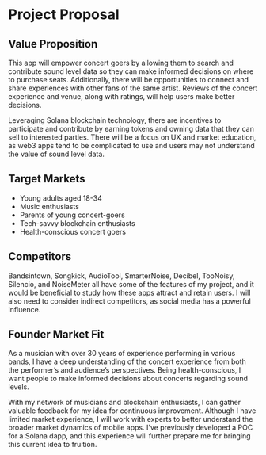 # Project Proposal

## Value Proposition
This app will empower concert goers by allowing them to search and contribute sound level data so they can make informed decisions on where to purchase seats. Additionally, there will be opportunities to connect and share experiences with other fans of the same artist. Reviews of the concert experience and venue, along with ratings, will help users make better decisions. 

Leveraging Solana blockchain technology, there are incentives to participate and contribute by earning tokens and owning data that they can sell to interested parties. There will be a focus on UX and market education, as web3 apps tend to be complicated to use and users may not understand the value of sound level data.

## Target Markets
- Young adults aged 18-34
- Music enthusiasts
- Parents of young concert-goers
- Tech-savvy blockchain enthusiasts
- Health-conscious concert goers

## Competitors
Bandsintown, Songkick, AudioTool, SmarterNoise, Decibel, TooNoisy, Silencio, and NoiseMeter all have some of the features of my project, and it would be beneficial to study how these apps attract and retain users. I will also need to consider indirect competitors, as social media has a powerful influence.

## Founder Market Fit
As a musician with over 30 years of experience performing in various bands, I have a deep understanding of the concert experience from both the performer’s and audience’s perspectives. Being health-conscious, I want people to make informed decisions about concerts regarding sound levels. 

With my network of musicians and blockchain enthusiasts, I can gather valuable feedback for my idea for continuous improvement. Although I have limited market experience, I will work with experts to better understand the broader market dynamics of mobile apps. I've previously developed a POC for a Solana dapp, and this experience will further prepare me for bringing this current idea to fruition.

